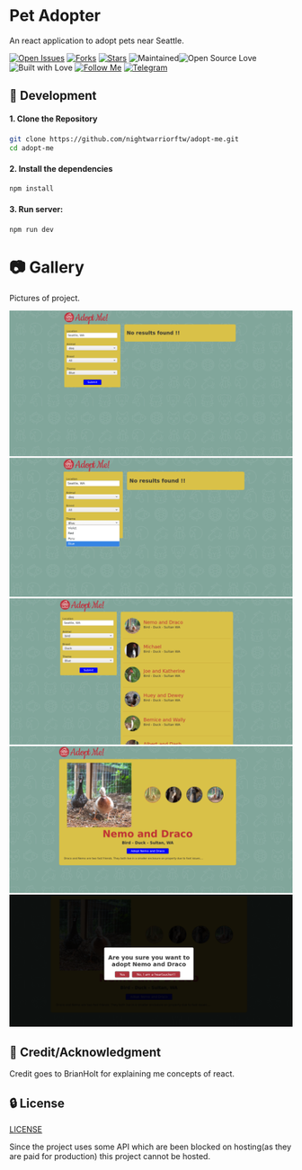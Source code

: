 # Pet Adopter
An react application to adopt pets near Seattle.

[![Open Issues](https://img.shields.io/github/issues/nightwarriorftw/adopt-me?style=for-the-badge&logo=github)](https://github.com/nightwarriorftw/adopt-me/issues) [![Forks](https://img.shields.io/github/forks/nightwarriorftw/adopt-me?style=for-the-badge&logo=github)](https://github.com/nightwarriorftw/adopt-me/network/members) [![Stars](https://img.shields.io/github/stars/nightwarriorftw/adopt-me?style=for-the-badge&logo=reverbnation)](hhttps://github.com/nightwarriorftw/adopt-me/stargazers) ![Maintained](https://img.shields.io/maintenance/yes/2020?style=for-the-badge&logo=github)![Open Source Love](https://img.shields.io/badge/Open%20Source-%E2%99%A5-red?style=for-the-badge&logo=open-source-initiative) ![Built with Love](https://img.shields.io/badge/Built%20With-%E2%99%A5-critical?style=for-the-badge&logo=ko-fi) [![Follow Me](https://img.shields.io/twitter/follow/nightwarriorftw?color=blue&label=Follow%20%40nightwarriorftw&logo=twitter&style=for-the-badge)](https://twitter.com/intent/follow?screen_name=nightwarriorftw) [![Telegram](https://img.shields.io/badge/Telegram-Chat-informational?style=for-the-badge&logo=telegram)](https://telegram.me/nightwarriorftw)


## :nut_and_bolt: Development


#### 1. Clone the Repository

```Bash
git clone https://github.com/nightwarriorftw/adopt-me.git
cd adopt-me
```

#### 2. Install the dependencies

```BASH
npm install
```

#### 3. Run server:

```BASH
npm run dev
```

# :camera: Gallery

Pictures of project.

![Front Page](./assets/adopt-me/p1.png)
![Different themes](./assets/adopt-me/p1.1.png)
![Search results](./assets/adopt-me/p2.png)
![Details page](./assets/adopt-me/p3.png)
![Modal adoption confirmation ](./assets/adopt-me/p4.png)

## :star2: Credit/Acknowledgment

Credit goes to BrianHolt for explaining me concepts of react.

## :lock: License

[LICENSE](/LICENSE)

Since the project uses some API which are been blocked on hosting(as they are paid for production) this project cannot be hosted.

